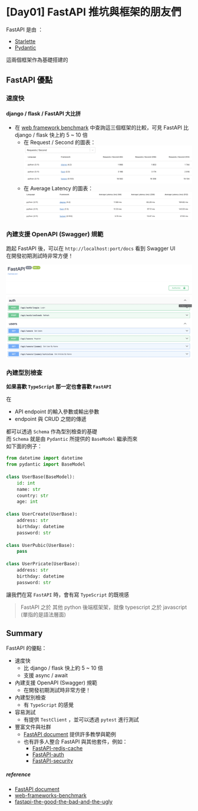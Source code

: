 # [Day01]  FastAPI 推坑與框架的朋友們

FastAPI 是由 ：
- [Starlette](https://www.starlette.io/)
- [Pydantic](https://docs.pydantic.dev/latest/)

這兩個框架作為基礎搭建的

## FastAPI 優點

### 速度快
#### django / flask / FastAPI 大比拼

- 在 [web framework benchmark](https://web-frameworks-benchmark.netlify.app/result?asc=0&f=fastapi,django,flask&metric=percentile50&order_by=level64) 中查詢這三個框架的比較，可見 FastAPI 比 django / flask 快上約 5 ~ 10 倍
    - 在 Request / Second 的圖表：
        ![](https://raw.githubusercontent.com/jason810496/iThome2023-FastAPI-Tutorial/Day01/assets/Day01/comparison-req-sec.png)
    - 在 Average Latency 的圖表：
        ![](https://raw.githubusercontent.com/jason810496/iThome2023-FastAPI-Tutorial/Day01/assets/Day01/comparison-avg.png)


### 內建支援 OpenAPI (Swagger) 規範
跑起 FastAPI 後，可以在 `http://localhost:port/docs` 看到 Swagger UI <br>
在開發初期測試時非常方便！

![](https://raw.githubusercontent.com/jason810496/iThome2023-FastAPI-Tutorial/Day01/assets/Day01/swagger-ui.png)

### 內建型別檢查

**如果喜歡 `TypeScript` 那一定也會喜歡 `FastAPI`**

在 
- API endpoint 的輸入參數或輸出參數
- endpoint 與 CRUD 之間的傳遞

都可以透過 `Schema` 作為型別檢查的基礎 <br>
而 `Schema` 就是由 `Pydantic` 所提供的 `BaseModel`  繼承而來<br>
如下面的例子：
```python
from datetime import datetime
from pydantic import BaseModel

class UserBase(BaseModel):
    id: int
    name: str
    country: str
    age: int

class UserCreate(UserBase):
    address: str
    birthday: datetime
    password: str

class UserPubic(UserBase):
    pass

class UserPricate(UserBase):
    address: str
    birthday: datetime
    password: str

```

讓我們在寫 `FastAPI` 時，會有寫 `TypeScript` 的既視感
> FastAPI 之於 其他 python 後端框架架，就像 typescript 之於 javascript (單指的是語法層面)


## Summary


FastAPI 的優點：
- 速度快
    - 比 django / flask 快上約 5 ~ 10 倍
    - 支援 async / await
- 內建支援 OpenAPI (Swagger) 規範
    - 在開發初期測試時非常方便！
- 內建型別檢查
    - 有 `TypeScript` 的感覺
- 容易測試
    - 有提供 `TestClient` ，並可以透過 `pytest` 進行測試
- 豐富文件與社群
    - [FastAPI document](https://fastapi.tiangolo.com/) 提供許多教學與範例
    - 也有許多人整合 FastAPI 與其他套件，例如：
        - [FastAPI-redis-cache](https://github.com/a-luna/fastapi-redis-cache)
        - [FastAPI-auth](https://github.com/dmontagu/fastapi-auth)
        - [FastAPI-security](https://github.com/jacobsvante/fastapi-security)

##### reference

- [FastAPI document](https://fastapi.tiangolo.com/)
- [web-frameworks-benchmark](https://web-frameworks-benchmark.netlify.app/result?asc=0&f=fastapi,django,flask&metric=totalRequestsPerS&order_by=level64)
- [fastapi-the-good-the-bad-and-the-ugly](https://dev.to/fuadrafid/fastapi-the-good-the-bad-and-the-ugly-20ob)